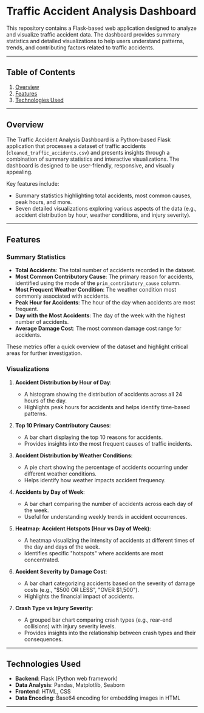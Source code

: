 # Traffic Accident Analysis Dashboard

This repository contains a Flask-based web application designed to analyze and visualize traffic accident data. The dashboard provides summary statistics and detailed visualizations to help users understand patterns, trends, and contributing factors related to traffic accidents.

---

## Table of Contents

1. [Overview](#overview)
2. [Features](#features)
3. [Technologies Used](#technologies-used)

---

## Overview

The Traffic Accident Analysis Dashboard is a Python-based Flask application that processes a dataset of traffic accidents (`cleaned_traffic_accidents.csv`) and presents insights through a combination of summary statistics and interactive visualizations. The dashboard is designed to be user-friendly, responsive, and visually appealing.

Key features include:
- Summary statistics highlighting total accidents, most common causes, peak hours, and more.
- Seven detailed visualizations exploring various aspects of the data (e.g., accident distribution by hour, weather conditions, and injury severity).

---

## Features

### Summary Statistics
- **Total Accidents**: The total number of accidents recorded in the dataset.
- **Most Common Contributory Cause**: The primary reason for accidents, identified using the mode of the `prim_contributory_cause` column.
- **Most Frequent Weather Condition**: The weather condition most commonly associated with accidents.
- **Peak Hour for Accidents**: The hour of the day when accidents are most frequent.
- **Day with the Most Accidents**: The day of the week with the highest number of accidents.
- **Average Damage Cost**: The most common damage cost range for accidents.

These metrics offer a quick overview of the dataset and highlight critical areas for further investigation.

### Visualizations
1. **Accident Distribution by Hour of Day**:
   - A histogram showing the distribution of accidents across all 24 hours of the day.
   - Highlights peak hours for accidents and helps identify time-based patterns.

2. **Top 10 Primary Contributory Causes**:
   - A bar chart displaying the top 10 reasons for accidents.
   - Provides insights into the most frequent causes of traffic incidents.

3. **Accident Distribution by Weather Conditions**:
   - A pie chart showing the percentage of accidents occurring under different weather conditions.
   - Helps identify how weather impacts accident frequency.

4. **Accidents by Day of Week**:
   - A bar chart comparing the number of accidents across each day of the week.
   - Useful for understanding weekly trends in accident occurrences.

5. **Heatmap: Accident Hotspots (Hour vs Day of Week)**:
   - A heatmap visualizing the intensity of accidents at different times of the day and days of the week.
   - Identifies specific "hotspots" where accidents are most concentrated.

6. **Accident Severity by Damage Cost**:
   - A bar chart categorizing accidents based on the severity of damage costs (e.g., "$500 OR LESS", "OVER $1,500").
   - Highlights the financial impact of accidents.

7. **Crash Type vs Injury Severity**:
   - A grouped bar chart comparing crash types (e.g., rear-end collisions) with injury severity levels.
   - Provides insights into the relationship between crash types and their consequences.

---

## Technologies Used

- **Backend**: Flask (Python web framework)
- **Data Analysis**: Pandas, Matplotlib, Seaborn
- **Frontend**: HTML, CSS
- **Data Encoding**: Base64 encoding for embedding images in HTML

---
